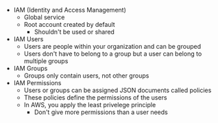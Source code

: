 - IAM (Identity and Access Management)
	- Global service
	- Root account created by default
		- Shouldn't be used or shared
- IAM Users
	- Users are people within your organization and can be grouped
	- Users don't have to belong to a group but a user can belong to multiple groups
- IAM Groups
	- Groups only contain users, not other groups
- IAM Permissions
	- Users or groups can be assigned JSON documents called policies
	- These policies define the permissions of the users
	- In AWS, you apply the least privelege principle
		- Don't give more permissions than a user needs